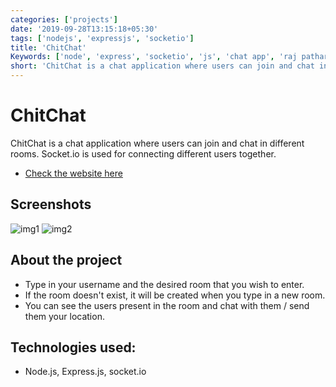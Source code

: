 ```yaml
---
categories: ['projects']
date: '2019-09-28T13:15:18+05:30'
tags: ['nodejs', 'expressjs', 'socketio']
title: 'ChitChat'
Keywords: ['node', 'express', 'socketio', 'js', 'chat app', 'raj pathare']
short: 'ChitChat is a chat application where users can join and chat in different rooms.'
---
```


# ChitChat

ChitChat is a chat application where users can join and chat in different rooms. Socket.io is used for connecting different users together.

- [Check the website here](https://rajpathare-socketio-chatapp.herokuapp.com)

## Screenshots

![img1](../../images/c1.jpg) ![img2](../../images/c2.jpg)

## About the project

- Type in your username and the desired room that you wish to enter.
- If the room doesn't exist, it will be created when you type in a new room.
- You can see the users present in the room and chat with them / send them your location.

## Technologies used:

- Node.js, Express.js, socket.io
